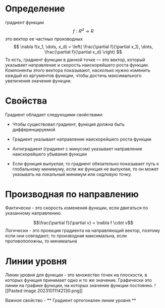 # Определение

градиент функции $$ f : R^d \to R $$
это вектор ее частных производных $$ \nabla f(x_1, \dots, x_d) = \left( \frac{\partial f}{\partial x_1}, \dots, \frac{\partial f}{\partial x_d} \right)  $$
То есть, градиент функции в данной точке — это вектор, который указывает направление и скорость наискорейшего роста функции. Компоненты этого вектора показывают, насколько нужно изменить каждый из аргументов функции, чтобы достичь максимального увеличения значения функции.

# Свойства

Градиент обладает следующими свойствами:

- Чтобы существовал градиент, функция должна быть дифференцируемой

- Градиент указывает направление наискорейшего роста функции

- Антиградиент (градиент с минусом) указывает направление наискорейшего убывания функции

- Если функция выпуклая, то градиент обязательно показывает путь к глобальному минимуму, если же функция не выпуклая, то он может указывать на локальный минимум или седловую точку.

# Производная по направлению

Фактически - это скорость изменения функции, если двигаться по указанному направлению.

$$\frac{\partial f}{\partial v} = \nabla f \cdot v$$
Логически - это проекция градиента на направляющий вектор, поэтому если они совпадают, то производная максимальна, если противоположны, то минимальна

# Линии уровня

Линии уровня для функции - это множество точек на плоскости, в которых функция принимает одно и то же значение. Графически это линии на графике функции, на которых значение функции постоянно.
![[Pasted image 20231011142130.png]]

Важное свойство - ** Градиент ортогонален линии уровня **